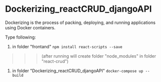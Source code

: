 # Dockerizing_reactCRUD_djangoAPI
Dockerizing is the process of packing, deploying, and running applications using Docker containers.

Type following:

1) in folder "frontand"
`npm install react-scripts --save`
 >>> (after running will create folder "node_modules" in folder "react-crud")

1) in folder "Dockerizing_reactCRUD_djangoAPI"
`docker-compose up --build`
